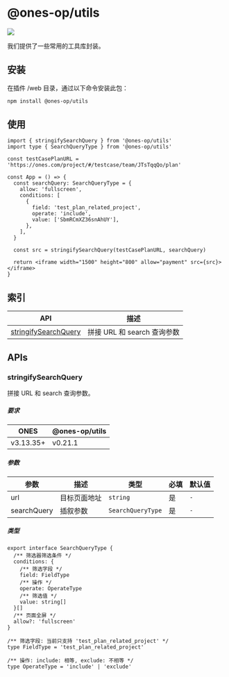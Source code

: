 # @ones-op/utils

[![](https://npm.partner.ones.cn/badge/v/@ones-op/utils.svg)](https://npm.partner.ones.cn/package/@ones-op/utils)

我们提供了一些常用的工具库封装。

## 安装

在插件 /web 目录，通过以下命令安装此包：

```bash npm2yarn
npm install @ones-op/utils
```

## 使用

```tsx
import { stringifySearchQuery } from '@ones-op/utils'
import type { SearchQueryType } from '@ones-op/utils'

const testCasePlanURL = 'https://ones.com/project/#/testcase/team/JTsTqqQo/plan'

const App = () => {
  const searchQuery: SearchQueryType = {
    allow: 'fullscreen',
    conditions: [
      {
        field: 'test_plan_related_project',
        operate: 'include',
        value: ['SbmRCmXZ36snAhUY'],
      },
    ],
  }

  const src = stringifySearchQuery(testCasePlanURL, searchQuery)

  return <iframe width="1500" height="800" allow="payment" src={src}></iframe>
}
```

## 索引

| **API**                                       | **描述**                    |
| --------------------------------------------- | --------------------------- |
| [stringifySearchQuery](#stringifySearchQuery) | 拼接 URL 和 search 查询参数 |

## APIs

### stringifySearchQuery

拼接 URL 和 search 查询参数。

##### 要求

| **ONES**  | **@ones-op/utils** |
| --------- | ------------------ |
| v3.13.35+ | v0.21.1            |

##### 参数

| 参数        | 描述         | 类型              | 必填 | 默认值 |
| ----------- | ------------ | ----------------- | ---- | ------ |
| url         | 目标页面地址 | `string`          | 是   | `-`    |
| searchQuery | 插叙参数     | `SearchQueryType` | 是   | `-`    |

##### 类型

```tsx
export interface SearchQueryType {
  /** 筛选器筛选条件 */
  conditions: {
    /** 筛选字段 */
    field: FieldType
    /** 操作 */
    operate: OperateType
    /** 筛选值 */
    value: string[]
  }[]
  /** 页面全屏 */
  allow?: 'fullscreen'
}

/** 筛选字段: 当前只支持 'test_plan_related_project' */
type FieldType = 'test_plan_related_project'

/** 操作: include: 相等, exclude: 不相等 */
type OperateType = 'include' | 'exclude'
```
